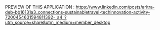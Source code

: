 PREVIEW OF THIS APPLICATION : https://www.linkedin.com/posts/aritra-deb-bb16131a3_connections-sustainabletravel-techinnovation-activity-7200454631594811392-_a4_?utm_source=share&utm_medium=member_desktop
